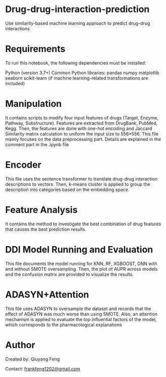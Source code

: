 # Drug-drug-interaction-prediction
Use similarity-based machine learning approach to predict drug-drug interactions


# Requirements
To run this notebook, the following dependencies must be installed:

Python (version 3.7+)
Common Python libraries:
pandas
numpy
matplotlib
seaborn
scikit-learn (if machine learning-related transformations are included)

# Manipulation
It contains scripts to modify four input features of drugs (Target, Enzyme, Pathway, Substructure). Features are extracted from DrugBank, PubMed, Kegg. Then, the features are done with one-hot encoding and Jaccard Similarity matrix calculation to uniform the input size to 556*556. This file mainly focuses on the data preprocessing part. Details are explained in the comment part in the .ipynb file

# Encoder
This file uses the sentence transformer to translate drug-drug interaction descriptions to vectors. Then, k-means cluster is applied to group the description into categories based on the embedding space.

# Feature Analysis
It contains the method to investigate the best combination of drug features that causes the best prediction results.

# DDI Model Running and Evaluation
This file documents the model running for KNN, RF, XGBOOST, DNN with and without SMOTE oversampling. Then, the plot of AUPR across models and the confusion matrix are provided to visualize the results.

# ADASYN+Attention
This file uses ADASYN to oversample the dataset and records that the effect of ADASYN was much worse than using SMOTE. Also, an attention mechanism is applied to evaluate the top influential factors of the model, which corresponds to the pharmacological explanations


# Author
Created by: Qiuyang Feng

Contact: frankfeng1202@gmail.com
